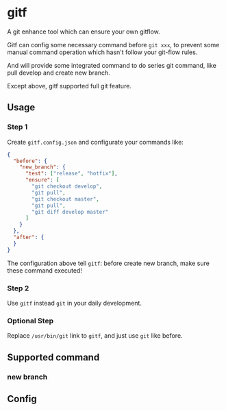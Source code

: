 # gitf
A git enhance tool which can ensure your own gitflow.

Gitf can config some necessary command before `git xxx`, to prevent some manual command operation which hasn't follow your git-flow rules.

And will provide some integrated command to do series git command, like pull develop and create new branch.

Except above, gitf supported full git feature. 

## Usage
### Step 1
Create `gitf.config.json` and configurate your commands like:
```json
{
  "before": {
    "new_branch": {
      "test": ["release", "hotfix"],
      "ensure": [
        "git checkout develop",
        "git pull",
        "git checkout master",
        "git pull",
        "git diff develop master"
      ]
    }
  },
  "after": {
  }
}
```
The configuration above tell `gitf`: before create new branch, make sure these command executed!

### Step 2
Use `gitf` instead `git` in your daily development.

### Optional Step
Replace `/usr/bin/git` link to `gitf`, and just use `git` like before.

## Supported command

### new branch


## Config

